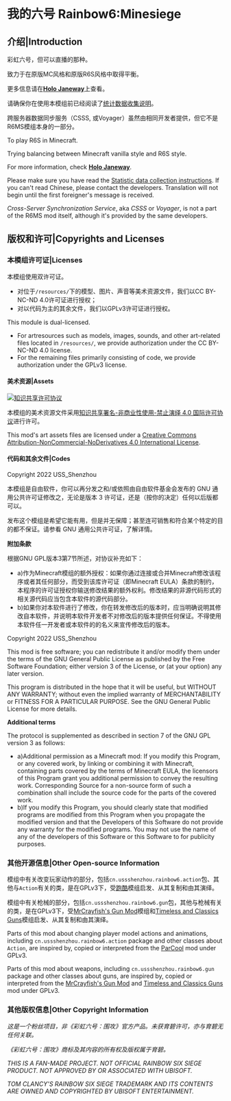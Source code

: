 # 我的六号 Rainbow6:Minesiege

## 介绍|Introduction

彩虹六号，但可以直播的那种。

致力于在原版MC风格和原版R6S风格中取得平衡。

更多信息请在[**Holo Janeway**](https://holojaneway.uss-shenzhou.cn/r6ms)上查看。

请确保你在使用本模组前已经阅读了[统计数据收集说明](https://holojaneway.uss-shenzhou.cn/r6ms/data_collect)。

跨服务器数据同步服务（CSSS, 或Voyager）虽然由相同开发者提供，但它不是R6MS模组本身的一部分。

To play R6S in Minecraft.

Trying balancing between Minecraft vanilla style and R6S style.

For more information, check [**Holo Janeway**](https://holojaneway.uss-shenzhou.cn/r6ms).

Please make sure you have read the [Statistic data collection instructions](https://holojaneway.uss-shenzhou.cn/r6ms/data_collect). If you can't read Chinese, please contact the developers. Translation will not begin until the first foreigner's message is received.

*Cross-Server Synchronization Service*, aka *CSSS* or *Voyager*, is not a part of the R6MS mod itself, although it's provided by the same developers.

## 版权和许可|Copyrights and Licenses

### 本模组许可证|Licenses

本模组使用双许可证。

- 对位于`/resources/`下的模型、图片、声音等美术资源文件，我们以CC BY-NC-ND 4.0许可证进行授权；
- 对以代码为主的其余文件，我们以GPLv3许可证进行授权。

This module is dual-licensed.

- For artresources such as models, images, sounds, and other art-related files located in `/resources/`, we provide authorization under the CC BY-NC-ND 4.0 license.
- For the remaining files primarily consisting of code, we provide authorization under the GPLv3 license.

#### 美术资源|Assets

<a rel="license" href="http://creativecommons.org/licenses/by-nc-nd/4.0/"><img alt="知识共享许可协议" style="border-width:0" src="https://i.creativecommons.org/l/by-nc-nd/4.0/88x31.png" /></a>

本模组的美术资源文件采用<a rel="license" href="http://creativecommons.org/licenses/by-nc-nd/4.0/">知识共享署名-非商业性使用-禁止演绎 4.0 国际许可协议</a>进行许可。

This mod's art assets files are licensed under a <a rel="license" href="http://creativecommons.org/licenses/by-nc-nd/4.0/">Creative Commons Attribution-NonCommercial-NoDerivatives 4.0 International License</a>.

#### 代码和其余文件|Codes

Copyright 2022 USS_Shenzhou

本模组是自由软件，你可以再分发之和/或依照由自由软件基金会发布的 GNU 通用公共许可证修改之，无论是版本 3 许可证，还是（按你的决定）任何以后版都可以。

发布这个模组是希望它能有用，但是并无保障；甚至连可销售和符合某个特定的目的都不保证。请参看 GNU 通用公共许可证，了解详情。

**附加条款**

根据GNU GPL版本3第7节所述，对协议补充如下：

- a)作为Minecraft模组的额外授权：如果你通过连接或合并Minecraft修改该程序或者其任何部分，而受到该库许可证（即Minecraft EULA）条款的制约，本程序的许可证授权你输送修改结果的额外权利。修改结果的非源代码形式的相关源代码应当包含本软件的源代码部分。
- b)如果你对本软件进行了修改，你在转发修改后的版本时，应当明确说明其修改自本软件，并说明本软件开发者不对修改后的版本提供任何保证。不得使用本软件任一开发者或本软件的的名义来宣传修改后的版本。



Copyright 2022 USS_Shenzhou

This mod is free software; you can redistribute it and/or modify them under the terms of the GNU General Public License as published by the Free Software Foundation; either version 3 of the License, or (at your option) any later version.

This program is distributed in the hope that it will be useful, but WITHOUT ANY WARRANTY; without even the implied warranty of MERCHANTABILITY or FITNESS FOR A PARTICULAR PURPOSE. See the GNU General Public License for more details.

**Additional terms**

The protocol is supplemented as described in section 7 of the GNU GPL version 3 as follows:

- a)Additional permission as a Minecraft mod: If you modify this Program, or any covered work, by linking or combining it with Minecraft, containing parts covered by the terms of Minecraft EULA, the licensors of this Program grant you additional permission to convey the resulting work. Corresponding Source for a non-source form of such a combination shall include the source code for the parts of the covered work.
- b)If you modify this Program, you should clearly state that modified programs are modified from this Program when you propagate the modified version and that the Developers of this Software do not provide any warranty for the modified programs. You may not use the name of any of the developers of this Software or this Software to for publicity purposes.

### 其他开源信息|Other Open-source Information

模组中有关改变玩家动作的部分，包括`cn.ussshenzhou.rainbow6.action`包、其他与`Action`有关的类，是在GPLv3下，受[跑酷](https://github.com/alRex-U/ParCool)模组启发、从其复制和由其演绎。

模组中有关枪械的部分，包括`cn.ussshenzhou.rainbow6.gun`包，其他与枪械有关的类，是在GPLv3下，受[MrCrayfish's Gun Mod](https://github.com/MrCrayfish/MrCrayfishGunMod)模组和[Timeless and Classics Guns](https://github.com/ClumsyAlien/TimelessandClassics_Reforged)模组启发、从其复制和由其演绎。

Parts of this mod about changing player model actions and animations, including `cn.ussshenzhou.rainbow6.action` package and other classes about `Action`, are inspired by, copied or interpreted from the [ParCool](https://github.com/alRex-U/ParCool) mod under GPLv3.

Parts of this mod about weapons, including `cn.ussshenzhou.rainbow6.gun` package and other classes about guns, are inspired by, copied or interpreted from the [MrCrayfish's Gun Mod](https://github.com/MrCrayfish/MrCrayfishGunMod) and [Timeless and Classics Guns](https://github.com/ClumsyAlien/TimelessandClassics_Reforged) mod under GPLv3.

### 其他版权信息|Other Copyright Information

*这是一个粉丝项目，非《彩虹六号：围攻》官方产品。未获育碧许可，亦与育碧无任何关联。*

*《彩虹六号：围攻》商标及其内容的所有权及版权属于育碧。*

*THIS IS A FAN-MADE PROJECT. NOT OFFICIAL RAINBOW SIX SIEGE PRODUCT. NOT APPROVED BY OR ASSOCIATED WITH UBISOFT.*

*TOM CLANCY'S RAINBOW SIX SIEGE TRADEMARK AND ITS CONTENTS ARE OWNED AND COPYRIGHTED BY UBISOFT ENTERTAINMENT.*
